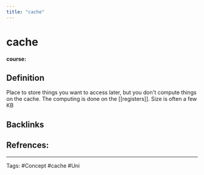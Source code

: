 ```yaml
---
title: "cache"
---
```


# cache
**course:**
## Definition
Place to store things you want to access later, but you don't compute things on the cache. The computing is done on the [[registers]]. Size is often a few KB
## Backlinks

## Refrences:

---
Tags: #Concept #cache #Uni 